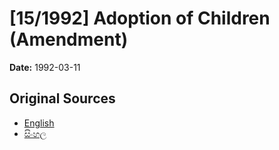 # [15/1992] Adoption of Children (Amendment)

**Date:** 1992-03-11

## Original Sources

- [English](https://documents.gov.lk/view/acts/1992/3/15-1992_E.pdf)
- [සිංහල](https://documents.gov.lk/view/acts/1992/3/15-1992_S.pdf)
